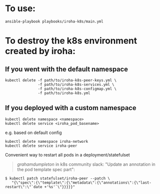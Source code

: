 # To use:
```
ansible-playbook playbooks/iroha-k8s/main.yml

```


# To destroy the k8s environment created by iroha:

## If you went with the default namespace
```
kubectl delete -f path/to/iroha-k8s-peer-keys.yml \
               -f path/to/iroha-k8s-services.yml \
               -f path/to/iroha-k8s-configmap.yml \
               -f path/to/iroha-k8s.yml
```

## If you deployed with a custom namespace
```
kubectl delete namespace <namespace>
kubectl delete service <iroha_pod_basename>
```
e.g. based on default config
```
kubectl delete namespace iroha-network
kubectl delete service iroha-peer
```

Convenient way to restart all pods in a deployment/statefulset

> *grahamdumpleton* in k8s community slack:
  "Update an annotation in the pod template spec part":
```
$ kubectl patch statefulset/iroha-peer --patch \
   "{\"spec\":{\"template\":{\"metadata\":{\"annotations\":{\"last-restart\":\"`date +'%s'`\"}}}}}"
```